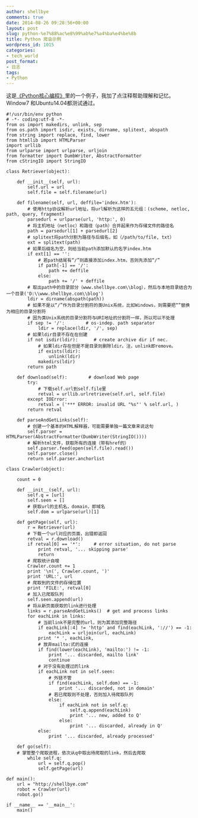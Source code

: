 ```yaml
---
author: shellbye
comments: true
date: 2014-08-26 09:28:56+00:00
layout: post
slug: python-%e7%88%ac%e8%99%ab%e7%a4%ba%e4%be%8b
title: Python 爬虫示例
wordpress_id: 1015
categories:
- tech_world
post_format:
- 日志
tags:
- Python
---
```


这是[《Python核心编程》](http://book.douban.com/subject/3112503/)里的一个例子，我加了点注释帮助理解和记忆。Window7 和Ubuntu14.04都测试通过。

    
    #!/usr/bin/env python
    # -*- coding:utf-8 -*-
    from os import makedirs, unlink, sep
    from os.path import isdir, exists, dirname, splitext, abspath
    from string import replace, find, lower
    from htmllib import HTMLParser
    import urllib
    from urlparse import urlparse, urljoin
    from formatter import DumbWriter, AbstractFormatter
    from cStringIO import StringIO
    
    class Retriever(object):
    
        def __init__(self, url):
            self.url = url
            self.file = self.filename(url)
    
        def filename(self, url, deffile='index.htm'):
            # 使用http协议解析url地址，将url解析为这样的五元组：(scheme, netloc, path, query, fragment)
            parsedurl = urlparse(url, 'http:', 0)
            # 将主机地址（netloc）和路径（path）合并起来作为存储文件的路径名
            path = parsedurl[1] + parsedurl[2]
            # splitext将path分割为路径与后缀名，如（/path/to/file, txt）
            ext = splitext(path)
            # 如果后缀名为空，则给当前path添加默认的名字index.htm
            if ext[1] == '':
                # 若path结尾有“/”则直接添加index.htm，否则先添加“/”
                if path[-1] == '/':
                    path += deffile
                else:
                    path += '/' + deffile
            # 取出path中的目录部分（www.shellbye.com\\blog），然后与本地目录结合为一个目录('D:\\www.shellbye.com\\blog')
            ldir = dirname(abspath(path))
            # 如果不是以“/”作为目录分割符的类Unix系统，比如Windows，则需要把“”替换为相应的目录分割符
            # 因为类Unix系统的目录分割符与URI地址的分割符一样，所以可以不处理
            if sep != '/':        # os-indep. path separator
                ldir = replace(ldir, '/', sep)
            # 如果ldir目录不存在在创建
            if not isdir(ldir):      # create archive dir if nec.
                # 如果ldir存在但是不是目录则删除ldir。注，unlink即remove。
                if exists(ldir):
                    unlink(ldir)
                makedirs(ldir)
            return path
    
        def download(self):        # download Web page
            try:
                # 下载self.url到self.file里
                retval = urllib.urlretrieve(self.url, self.file)
            except IOError:
                retval = ('*** ERROR: invalid URL "%s"' % self.url, )
            return retval
    
        def parseAndGetLinks(self):
            # 创建一个基本的HTML解释器，可能需要单独一篇文章来说这句
            self.parser = HTMLParser(AbstractFormatter(DumbWriter(StringIO())))
            # 解析html文件，获取所有的连接（带有href的）
            self.parser.feed(open(self.file).read())
            self.parser.close()
            return self.parser.anchorlist
    
    class Crawler(object):
    
        count = 0
    
        def __init__(self, url):
            self.q = [url]
            self.seen = []
            # 获取url的主机名，domain，即域名
            self.dom = urlparse(url)[1]
    
        def getPage(self, url):
            r = Retriever(url)
            # 下载一个url对应的页面，出错即返回
            retval = r.download()
            if retval[0] == '*':     # error situation, do not parse
                print retval, '... skipping parse'
                return
            # 爬取统计自增
            Crawler.count += 1
            print '\n(', Crawler.count, ')'
            print 'URL:', url
            # 爬取到的文件的存储位置
            print 'FILE:', retval[0]
            # 加入已爬取队列
            self.seen.append(url)
            # 将从新页面获取的link进行处理
            links = r.parseAndGetLinks()  # get and process links
            for eachLink in links:
                # 当前link不是完整的url，则为其添加完整路径
                if eachLink[:4] != 'http' and find(eachLink, '://') == -1:
                    eachLink = urljoin(url, eachLink)
                print '* ', eachLink,
                # 放弃mailto:式的连接
                if find(lower(eachLink), 'mailto:') != -1:
                    print '... discarded, mailto link'
                    continue
                # 对于没有处理过的link
                if eachLink not in self.seen:
                    # 外链不管
                    if find(eachLink, self.dom) == -1:
                        print '... discarded, not in domain'
                    # 若已爬取则不处理，否则加入待爬取队列
                    else:
                        if eachLink not in self.q:
                            self.q.append(eachLink)
                            print '... new, added to Q'
                        else:
                            print '... discarded, already in Q'
                else:
                    print '... discarded, already processed'
    
        def go(self):
        # 掌管整个爬取进程，依次从q中取出待爬取的link，然后去爬取
            while self.q:
                url = self.q.pop()
                self.getPage(url)
    
    def main():
        url = "http://shellbye.com"
        robot = Crawler(url)
        robot.go()
    
    if __name__ == '__main__':
        main()
